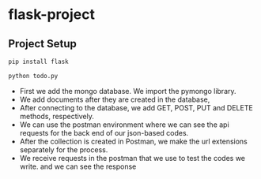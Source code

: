# flask-project
## Project Setup

```sh
pip install flask
```

```sh
python todo.py
```


- First we add the mongo database. We import the pymongo library.
- We add documents after they are created in the database,
- After connecting to the database, we add GET, POST, PUT and DELETE methods, respectively.
- We can use the postman environment where we can see the api requests for the back end of our json-based codes.
- After the collection is created in Postman, we make the url extensions separately for the process.
- We receive requests in the postman that we use to test the codes we write. and we can see the response

